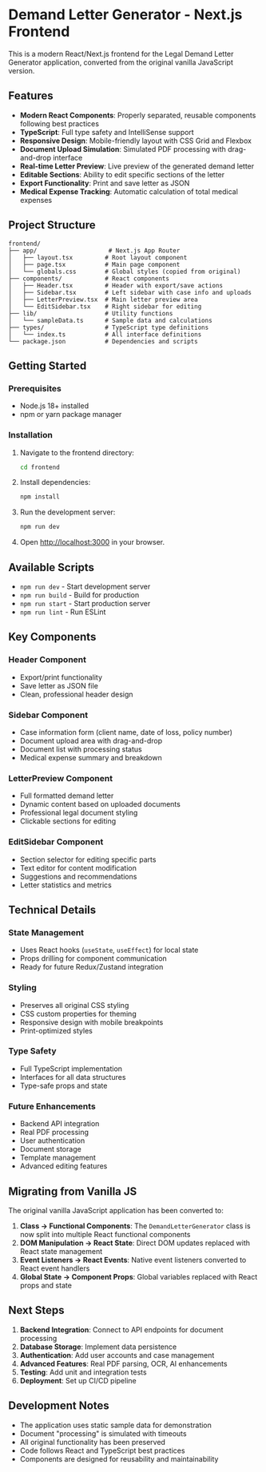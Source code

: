 # Demand Letter Generator - Next.js Frontend

This is a modern React/Next.js frontend for the Legal Demand Letter Generator application, converted from the original vanilla JavaScript version.

## Features

- **Modern React Components**: Properly separated, reusable components following best practices
- **TypeScript**: Full type safety and IntelliSense support
- **Responsive Design**: Mobile-friendly layout with CSS Grid and Flexbox
- **Document Upload Simulation**: Simulated PDF processing with drag-and-drop interface
- **Real-time Letter Preview**: Live preview of the generated demand letter
- **Editable Sections**: Ability to edit specific sections of the letter
- **Export Functionality**: Print and save letter as JSON
- **Medical Expense Tracking**: Automatic calculation of total medical expenses

## Project Structure

```
frontend/
├── app/                    # Next.js App Router
│   ├── layout.tsx         # Root layout component
│   ├── page.tsx           # Main page component
│   └── globals.css        # Global styles (copied from original)
├── components/            # React components
│   ├── Header.tsx         # Header with export/save actions
│   ├── Sidebar.tsx        # Left sidebar with case info and uploads
│   ├── LetterPreview.tsx  # Main letter preview area
│   └── EditSidebar.tsx    # Right sidebar for editing
├── lib/                   # Utility functions
│   └── sampleData.ts      # Sample data and calculations
├── types/                 # TypeScript type definitions
│   └── index.ts           # All interface definitions
└── package.json           # Dependencies and scripts
```

## Getting Started

### Prerequisites

- Node.js 18+ installed
- npm or yarn package manager

### Installation

1. Navigate to the frontend directory:

   ```bash
   cd frontend
   ```

2. Install dependencies:

   ```bash
   npm install
   ```

3. Run the development server:

   ```bash
   npm run dev
   ```

4. Open [http://localhost:3000](http://localhost:3000) in your browser.

## Available Scripts

- `npm run dev` - Start development server
- `npm run build` - Build for production
- `npm run start` - Start production server
- `npm run lint` - Run ESLint

## Key Components

### Header Component

- Export/print functionality
- Save letter as JSON file
- Clean, professional header design

### Sidebar Component

- Case information form (client name, date of loss, policy number)
- Document upload area with drag-and-drop
- Document list with processing status
- Medical expense summary and breakdown

### LetterPreview Component

- Full formatted demand letter
- Dynamic content based on uploaded documents
- Professional legal document styling
- Clickable sections for editing

### EditSidebar Component

- Section selector for editing specific parts
- Text editor for content modification
- Suggestions and recommendations
- Letter statistics and metrics

## Technical Details

### State Management

- Uses React hooks (`useState`, `useEffect`) for local state
- Props drilling for component communication
- Ready for future Redux/Zustand integration

### Styling

- Preserves all original CSS styling
- CSS custom properties for theming
- Responsive design with mobile breakpoints
- Print-optimized styles

### Type Safety

- Full TypeScript implementation
- Interfaces for all data structures
- Type-safe props and state

### Future Enhancements

- Backend API integration
- Real PDF processing
- User authentication
- Document storage
- Template management
- Advanced editing features

## Migrating from Vanilla JS

The original vanilla JavaScript application has been converted to:

1. **Class → Functional Components**: The `DemandLetterGenerator` class is now split into multiple React functional components
2. **DOM Manipulation → React State**: Direct DOM updates replaced with React state management
3. **Event Listeners → React Events**: Native event listeners converted to React event handlers
4. **Global State → Component Props**: Global variables replaced with React props and state

## Next Steps

1. **Backend Integration**: Connect to API endpoints for document processing
2. **Database Storage**: Implement data persistence
3. **Authentication**: Add user accounts and case management
4. **Advanced Features**: Real PDF parsing, OCR, AI enhancements
5. **Testing**: Add unit and integration tests
6. **Deployment**: Set up CI/CD pipeline

## Development Notes

- The application uses static sample data for demonstration
- Document "processing" is simulated with timeouts
- All original functionality has been preserved
- Code follows React and TypeScript best practices
- Components are designed for reusability and maintainability
